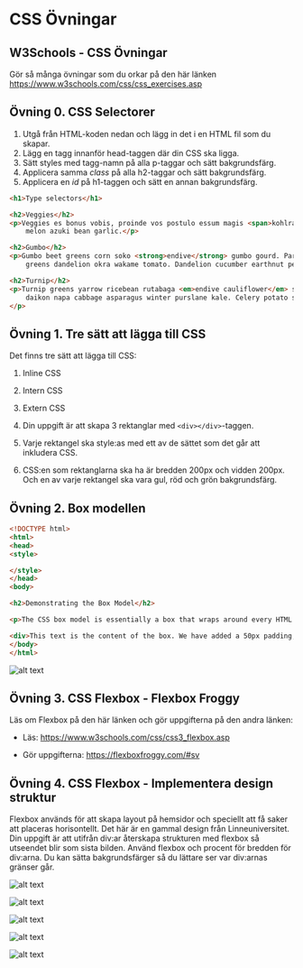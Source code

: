 # CSS Övningar

## W3Schools - CSS Övningar
Gör så många övningar som du orkar på den här länken <https://www.w3schools.com/css/css_exercises.asp>

## Övning 0. CSS Selectorer

1. Utgå från HTML-koden nedan och lägg in det i en HTML fil som du skapar.
2. Lägg en <style></style> tagg innanför head-taggen där din CSS ska ligga.
3. Sätt styles med tagg-namn på alla p-taggar och sätt bakgrundsfärg.
4. Applicera samma *class* på alla h2-taggar och sätt bakgrundsfärg.
5. Applicera en *id* på h1-taggen och sätt en annan bakgrundsfärg.  


```html
<h1>Type selectors</h1>

<h2>Veggies</h2>
<p>Veggies es bonus vobis, proinde vos postulo essum magis <span>kohlrabi welsh onion</span> daikon amaranth tatsoi tomatillo
    melon azuki bean garlic.</p>

<h2>Gumbo</h2>
<p>Gumbo beet greens corn soko <strong>endive</strong> gumbo gourd. Parsley shallot courgette tatsoi pea sprouts fava bean collard
    greens dandelion okra wakame tomato. Dandelion cucumber earthnut pea peanut soko zucchini.</p>

<h2>Turnip</h2>
<p>Turnip greens yarrow ricebean rutabaga <em>endive cauliflower</em> sea lettuce kohlrabi amaranth water spinach avocado
    daikon napa cabbage asparagus winter purslane kale. Celery potato scallion desert raisin horseradish spinach
</p>
```

## Övning 1. Tre sätt att lägga till CSS
Det finns tre sätt att lägga till CSS:
1. Inline CSS
2. Intern CSS
3. Extern CSS

1. Din uppgift är att skapa 3 rektanglar med `<div></div>`-taggen.
2. Varje rektangel ska style:as med ett av de sättet som det går att inkludera CSS.
3. CSS:en som rektanglarna ska ha är bredden 200px och vidden 200px. Och en av varje rektangel ska vara gul, röd och grön bakgrundsfärg.


## Övning 2. Box modellen

```html
<!DOCTYPE html>
<html>
<head>
<style>

</style>
</head>
<body>

<h2>Demonstrating the Box Model</h2>

<p>The CSS box model is essentially a box that wraps around every HTML element. It consists of: borders, padding, margins, and the actual content.</p>

<div>This text is the content of the box. We have added a 50px padding, 20px margin and a 15px green border. Ut enim ad minim veniam, quis nostrud exercitation ullamco laboris nisi ut aliquip ex ea commodo consequat. Duis aute irure dolor in reprehenderit in voluptate velit esse cillum dolore eu fugiat nulla pariatur. Excepteur sint occaecat cupidatat non proident, sunt in culpa qui officia deserunt mollit anim id est laborum.</div>
</body>
</html>
```

![alt text](./box-model.png)

## Övning 3. CSS Flexbox - Flexbox Froggy
Läs om Flexbox på den här länken och gör uppgifterna på den andra länken:

* Läs: <https://www.w3schools.com/css/css3_flexbox.asp>

* Gör uppgifterna: <https://flexboxfroggy.com/#sv>

## Övning 4. CSS Flexbox - Implementera design struktur
Flexbox används för att skapa layout på hemsidor och speciellt att få saker att placeras horisontellt.
Det här är en gammal design från Linneuniversitet. Din uppgift är att utifrån div:ar återskapa strukturen med flexbox så utseendet blir som sista bilden. Använd flexbox och procent för bredden för div:arna. Du kan sätta bakgrundsfärger så du lättare ser var div:arnas gränser går. 

![alt text](./design-flexbox1.png)

![alt text](./design-flexbox2.png)

![alt text](./design-flexbox3.png)

![alt text](./design-flexbox4.png)

![alt text](./design-flexbox5.png)